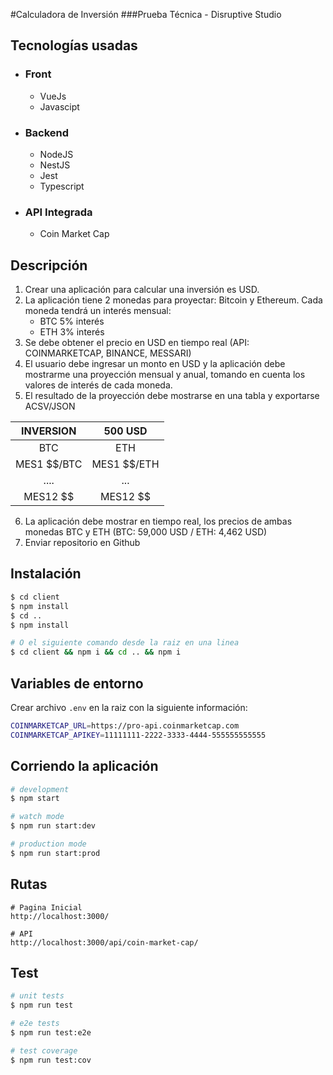 
#Calculadora de Inversión
###Prueba Técnica - Disruptive Studio

## Tecnologías usadas
- ### Front
  - VueJs
  - Javascipt
- ### Backend
  - NodeJS
  - NestJS
  - Jest
  - Typescript
- ### API Integrada
  - Coin Market Cap
  
## Descripción
1. Crear una aplicación para calcular una inversión es USD.
2. La aplicación tiene 2 monedas para proyectar: Bitcoin y Ethereum. Cada
   moneda tendrá un interés mensual:
   - BTC 5% interés
   - ETH 3% interés
3. Se debe obtener el precio en USD en tiempo real (API: COINMARKETCAP,
   BINANCE, MESSARI)
4. El usuario debe ingresar un monto en USD y la aplicación debe mostrarme una
   proyección mensual y anual, tomando en cuenta los valores de interés de cada
   moneda.
5. El resultado de la proyección debe mostrarse en una tabla y exportarse
   ACSV/JSON

| INVERSION | 500 USD |
|:---:|:---:|
|BTC| ETH|
|MES1 $$/BTC |MES1 $$/ETH|
|....| ...|
|MES12 $$| MES12 $$|

6. La aplicación debe mostrar en tiempo real, los precios de ambas monedas BTC
   y ETH (BTC: 59,000 USD / ETH: 4,462 USD)
7. Enviar repositorio en Github

## Instalación
```bash
$ cd client
$ npm install
$ cd ..
$ npm install

# O el siguiente comando desde la raiz en una linea
$ cd client && npm i && cd .. && npm i 
```

## Variables de entorno
Crear archivo `.env` en la raiz con la siguiente información:
```bash
COINMARKETCAP_URL=https://pro-api.coinmarketcap.com
COINMARKETCAP_APIKEY=11111111-2222-3333-4444-555555555555
```


## Corriendo la aplicación

```bash
# development
$ npm start

# watch mode
$ npm run start:dev

# production mode
$ npm run start:prod
```
## Rutas
```
# Pagina Inicial
http://localhost:3000/

# API
http://localhost:3000/api/coin-market-cap/
```
## Test

```bash
# unit tests
$ npm run test

# e2e tests
$ npm run test:e2e

# test coverage
$ npm run test:cov
```


